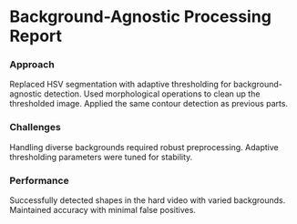 # Background-Agnostic Processing Report
### Approach

Replaced HSV segmentation with adaptive thresholding for background-agnostic detection.
Used morphological operations to clean up the thresholded image.
Applied the same contour detection as previous parts.

### Challenges

Handling diverse backgrounds required robust preprocessing.
Adaptive thresholding parameters were tuned for stability.

### Performance

Successfully detected shapes in the hard video with varied backgrounds.
Maintained accuracy with minimal false positives.

